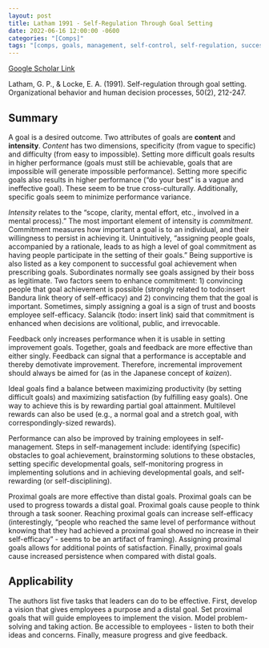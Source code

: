```yaml
---
layout: post
title: Latham 1991 - Self-Regulation Through Goal Setting
date: 2022-06-16 12:00:00 -0600
categories: "[Comps]"
tags: "[comps, goals, management, self-control, self-regulation, success]"
---
```


[Google Scholar Link](https://scholar.google.com/scholar?hl=en&as_sdt=0%2C45&q=self-regulation+through+goal+setting&btnG=)

Latham, G. P., & Locke, E. A. (1991). Self-regulation through goal setting. Organizational behavior and human decision processes, 50(2), 212-247.

## Summary
A goal is a desired outcome.  Two attributes of goals are **content** and **intensity**.  _Content_ has two dimensions, specificity (from vague to specific) and difficulty (from easy to impossible).  Setting more difficult goals results in higher performance (goals must still be achievable, goals that are impossible will generate impossible performance).  Setting more specific goals also results in higher performance (“do your best” is a vague and ineffective goal).  These seem to be true cross-culturally.  Additionally, specific goals seem to minimize performance variance.

_Intensity_ relates to the “scope, clarity, mental effort, etc., involved in a mental process).”  The most important element of intensity is _commitment_.  Commitment measures how important a goal is to an individual, and their willingness to persist in achieving it.  Unintuitively, “assigning people goals, accompanied by a rationale, leads to as high a level of goal commitment as having people participate in the setting of their goals.”  Being supportive is also listed as a key component to successful goal achievement when prescribing goals.  Subordinates normally see goals assigned by their boss as legitimate.  Two factors seem to enhance commitment: 1) convincing people that goal achievement is possible (strongly related to todo:insert Bandura link theory of self-efficacy) and 2) convincing them that the goal is important.  Sometimes, simply assigning a goal is a sign of trust and boosts employee self-efficacy.  Salancik (todo: insert link) said that commitment is enhanced when decisions are  volitional, public, and irrevocable.

Feedback only increases performance when it is usable in setting improvement goals.  Together, goals and feedback are more effective than either singly.  Feedback can signal that a performance is acceptable and thereby demotivate improvement.  Therefore, incremental improvement should always be aimed for (as in the Japanese concept of _kaizen_).

Ideal goals find a balance between maximizing productivity (by setting difficult goals) and maximizing satisfaction (by fulfilling easy goals).  One way to achieve this is by rewarding partial goal attainment.  Multilevel rewards can also be used (e.g., a normal goal and a stretch goal, with correspondingly-sized rewards).

Performance can also be improved by training employees in self-management.  Steps in self-management include: identifying (specific) obstacles to goal achievement, brainstorming solutions to these obstacles, setting specific developmental goals, self-monitoring progress in implementing solutions and in achieving developmental goals, and self-rewarding (or self-disciplining).

Proximal goals are more effective than distal goals.  Proximal goals can be used to progress towards a distal goal.  Proximal goals cause people to think through a task sooner.  Reaching proximal goals can increase self-efficacy (interestingly, “people who reached the same level of performance without knowing that they had achieved a proximal goal showed no increase in their self-efficacy” - seems to be an artifact of framing).  Assigning proximal goals allows for additional points of satisfaction.  Finally, proximal goals cause increased persistence when compared with distal goals.

## Applicability
The authors list five tasks that leaders can do to be effective.  First, develop a vision that gives employees a purpose and a distal goal.  Set proximal goals that will guide employees to implement the vision.  Model problem-solving and taking action.  Be accessible to employees - listen to both their ideas and concerns.  Finally, measure progress and give feedback.

